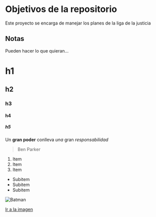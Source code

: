 # Objetivos de la repositorio

Este proyecto se encarga de manejar los planes de la liga de la justicia

## Notas

Pueden hacer lo que quieran...

# h1
## h2
### h3
#### h4
##### h5

Un **gran poder** conlleva _una_ gran *responsabilidad*
> Ben Parker

1. Item
2. Item
3. Item
  * Subitem
  * Subitem
  * Subitem

![Batman](https://en.wikipedia.org/wiki/Batman#/media/File:Batman_Infobox.jpg)

[Ir a la imagen](https://en.wikipedia.org/wiki/Batman#/media/File:Batman_Infobox.jpg)
